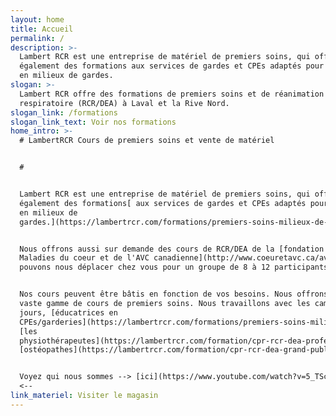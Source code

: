 ```yaml
---
layout: home
title: Accueil
permalink: /
description: >-
  Lambert RCR est une entreprise de matériel de premiers soins, qui offre
  également des formations aux services de gardes et CPEs adaptés pour les gens
  en milieux de gardes.
slogan: >-
  Lambert RCR offre des formations de premiers soins et de réanimation cardio
  respiratoire (RCR/DEA) à Laval et la Rive Nord.
slogan_link: /formations
slogan_link_text: Voir nos formations
home_intro: >-
  # LambertRCR Cours de premiers soins et vente de matériel


  # 


  Lambert RCR est une entreprise de matériel de premiers soins, qui offre
  également des formations[ aux services de gardes et CPEs adaptés pour les gens
  en milieux de
  gardes.](https://lambertrcr.com/formations/premiers-soins-milieux-de-garde-cours-de-base)


  Nous offrons aussi sur demande des cours de RCR/DEA de la [fondation des
  Maladies du coeur et de l'AVC canadienne](http://www.coeuretavc.ca/avc). Nous
  pouvons nous déplacer chez vous pour un groupe de 8 à 12 participants.


  Nos cours peuvent être bâtis en fonction de vos besoins. Nous offrons une
  vaste gamme de cours de premiers soins. Nous travaillons avec les camps de
  jours, [éducatrices en
  CPEs/garderies](https://lambertrcr.com/formations/premiers-soins-milieux-de-garde-cours-de-base),
  [les
  physiothérapeutes](https://lambertrcr.com/formation/cpr-rcr-dea-professionnel-de-la-sant%C3%A9),
  [ostéopathes](https://lambertrcr.com/formation/cpr-rcr-dea-grand-public) etc.


  Voyez qui nous sommes --> [ici](https://www.youtube.com/watch?v=5_TScrqcQeY)
  <--
link_materiel: Visiter le magasin
---
```


